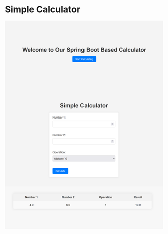 # Simple Calculator
<html>
  <body>
    <div style="display: flex; flex-wrap: wrap">
    <img src="./Screenshot 2024-04-30 103023.png">
    <img src="./Screenshot 2024-04-30 103048.png">
    <img src="./Screenshot 2024-04-30 103105.png">
    </div>
  </body>
</html>
